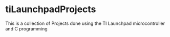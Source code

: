 # tiLaunchpadProjects
This is a collection of Projects done using the TI Launchpad microcontroller and C programming
